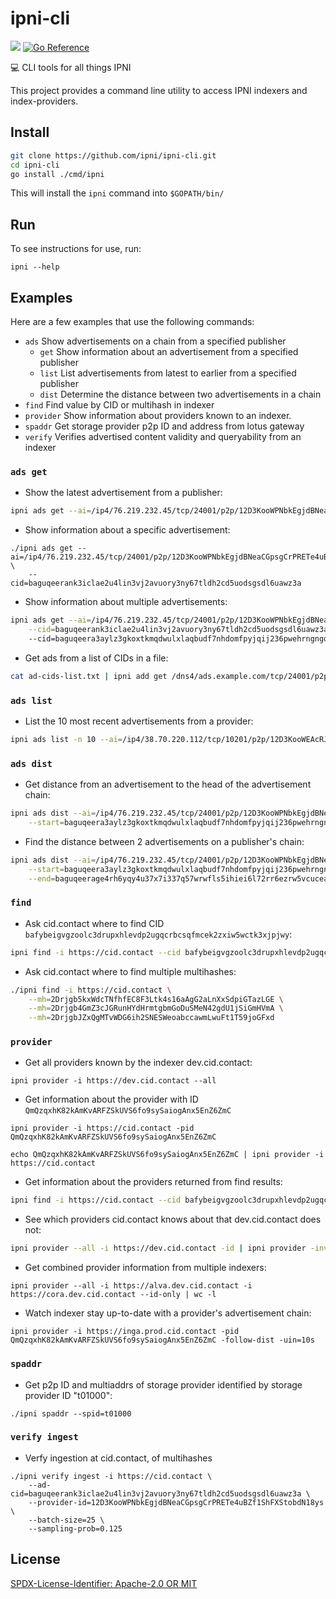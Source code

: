 # ipni-cli
[![](https://img.shields.io/badge/made%20by-Protocol%20Labs-blue.svg?style=flat-square)](https://protocol.ai)
[![Go Reference](https://pkg.go.dev/badge/github.com/ipni/ipni-cli.svg)](https://pkg.go.dev/github.com/ipni/ipni-cli)

:computer: CLI tools for all things IPNI

This project provides a command line utility to access IPNI indexers and index-providers.

## Install

```sh
git clone https://github.com/ipni/ipni-cli.git
cd ipni-cli
go install ./cmd/ipni
```

This will install the `ipni` command into `$GOPATH/bin/`

## Run

To see instructions for use, run:
```
ipni --help
```

## Examples

Here are a few examples that use the following commands:
- `ads`       Show advertisements on a chain from a specified publisher
  - `get`         Show information about an advertisement from a specified publisher
  - `list`        List advertisements from latest to earlier from a specified publisher
  - `dist`        Determine the distance between two advertisements in a chain
- `find`      Find value by CID or multihash in indexer
- `provider`  Show information about providers known to an indexer.
- `spaddr`    Get storage provider p2p ID and address from lotus gateway
- `verify`    Verifies advertised content validity and queryability from an indexer

### `ads get`
- Show the latest advertisement from a publisher:
```sh
ipni ads get --ai=/ip4/76.219.232.45/tcp/24001/p2p/12D3KooWPNbkEgjdBNeaCGpsgCrPRETe4uBZf1ShFXStobdN18ys --head
```
- Show information about a specific advertisement:
```
./ipni ads get --ai=/ip4/76.219.232.45/tcp/24001/p2p/12D3KooWPNbkEgjdBNeaCGpsgCrPRETe4uBZf1ShFXStobdN18ys \
    --cid=baguqeerank3iclae2u4lin3vj2avuory3ny67tldh2cd5uodsgsdl6uawz3a
```
- Show information about multiple advertisements:
```sh
ipni ads get --ai=/ip4/76.219.232.45/tcp/24001/p2p/12D3KooWPNbkEgjdBNeaCGpsgCrPRETe4uBZf1ShFXStobdN18ys \
    --cid=baguqeerank3iclae2u4lin3vj2avuory3ny67tldh2cd5uodsgsdl6uawz3a
    --cid=baguqeera3aylz3gkoxtkmqdwulxlaqbudf7nhdomfpyjqij236pwehrngngq
```
- Get ads from a list of CIDs in a file:
```sh
cat ad-cids-list.txt | ipni add get /dns4/ads.example.com/tcp/24001/p2p/<publisher-p2p-id>
```
### `ads list`
- List the 10 most recent advertisements from a provider:
```sh
ipni ads list -n 10 --ai=/ip4/38.70.220.112/tcp/10201/p2p/12D3KooWEAcRJ5fYjuavKgAhu79juR7mgaznSZxsm2RRUBiWurv9
```

### `ads dist`
- Get distance from an advertisement to the head of the advertisement chain:
```sh
ipni ads dist --ai=/ip4/76.219.232.45/tcp/24001/p2p/12D3KooWPNbkEgjdBNeaCGpsgCrPRETe4uBZf1ShFXStobdN18ys \
    --start=baguqeera3aylz3gkoxtkmqdwulxlaqbudf7nhdomfpyjqij236pwehrngngq
```
- Find the distance between 2 advertisements on a publisher's chain:
```sh
ipni ads dist --ai=/ip4/76.219.232.45/tcp/24001/p2p/12D3KooWPNbkEgjdBNeaCGpsgCrPRETe4uBZf1ShFXStobdN18ys \
    --start=baguqeera3aylz3gkoxtkmqdwulxlaqbudf7nhdomfpyjqij236pwehrngngq \
    --end=baguqeerage4rh6yqy4u37x7i337q57wrwfls5ihiei6l72rr6ezrw5vcucea
```

### `find`
- Ask cid.contact where to find CID `bafybeigvgzoolc3drupxhlevdp2ugqcrbcsqfmcek2zxiw5wctk3xjpjwy`:
```sh
ipni find -i https://cid.contact --cid bafybeigvgzoolc3drupxhlevdp2ugqcrbcsqfmcek2zxiw5wctk3xjpjwy
```
- Ask cid.contact where to find multiple multihashes:
```sh
./ipni find -i https://cid.contact \
    --mh=2Drjgb5kxWdcTNfhfEC8F3Ltk4s16aAgG2aLnXxSdpiGTazLGE \
    --mh=2Drjgb4GmZ3cJGRunHYdHrmtgbmGoDuSMeN42gdU1jSiGmHVmA \
    --mh=2DrjgbJZxQgMTvWDG6ih2SNESWeoabccawmLwuFt1T59joGFxd
```

### `provider`
- Get all providers known by the indexer dev.cid.contact:
```
ipni provider -i https://dev.cid.contact --all
```
- Get information about the provider with ID `QmQzqxhK82kAmKvARFZSkUVS6fo9sySaiogAnx5EnZ6ZmC`
```
ipni provider -i https://cid.contact -pid QmQzqxhK82kAmKvARFZSkUVS6fo9sySaiogAnx5EnZ6ZmC
```
```
echo QmQzqxhK82kAmKvARFZSkUVS6fo9sySaiogAnx5EnZ6ZmC | ipni provider -i https://cid.contact
```
- Get information about the providers returned from find results:
```sh
ipni find -i https://cid.contact --cid bafybeigvgzoolc3drupxhlevdp2ugqcrbcsqfmcek2zxiw5wctk3xjpjwy --id-only | ipni provider -i https://cid.contact
```
- See which providers cid.contact knows about that dev.cid.contact does not:
```sh 
ipni provider --all -i https://dev.cid.contact -id | ipni provider -invert -i https://cid.contact -id
```
- Get combined provider information from multiple indexers:
```
ipni provider --all -i https://alva.dev.cid.contact -i https://cora.dev.cid.contact --id-only | wc -l
```
- Watch indexer stay up-to-date with a provider's advertisement chain:
```
ipni provider -i https://inga.prod.cid.contact -pid QmQzqxhK82kAmKvARFZSkUVS6fo9sySaiogAnx5EnZ6ZmC -follow-dist -uin=10s
```

### `spaddr`
- Get p2p ID and multiaddrs of storage provider identified by storage provider ID "t01000":
```
./ipni spaddr --spid=t01000
```

### `verify ingest`
- Verfy ingestion at cid.contact, of multihashes 
```
./ipni verify ingest -i https://cid.contact \
    --ad-cid=baguqeerank3iclae2u4lin3vj2avuory3ny67tldh2cd5uodsgsdl6uawz3a \
    --provider-id=12D3KooWPNbkEgjdBNeaCGpsgCrPRETe4uBZf1ShFXStobdN18ys \
    --batch-size=25 \
    --sampling-prob=0.125
```

## License

[SPDX-License-Identifier: Apache-2.0 OR MIT](LICENSE.md)
